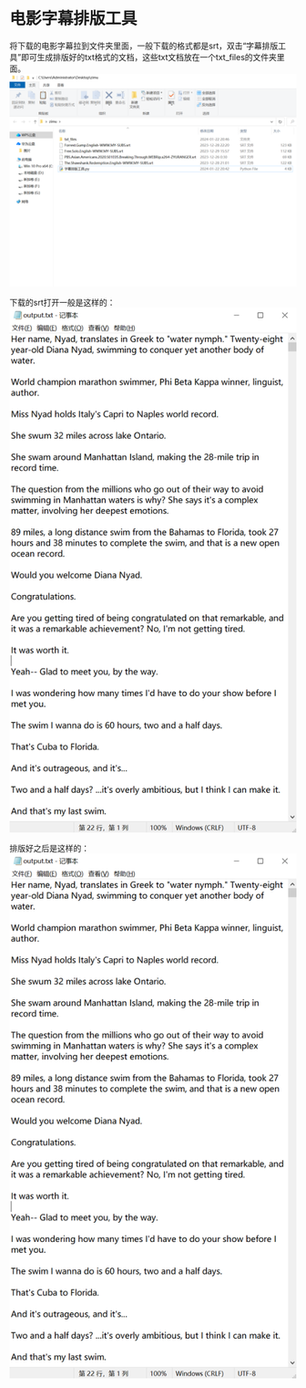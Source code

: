 # 电影字幕排版工具
将下载的电影字幕拉到文件夹里面，一般下载的格式都是srt，双击“字幕排版工具”即可生成排版好的txt格式的文档，这些txt文档放在一个txt_files的文件夹里面。
![alt text](./images/ScreenClip.png)

下载的srt打开一般是这样的：
![alt text](./images//Image.png)

排版好之后是这样的：
![alt text](./images/Image-1.png)
